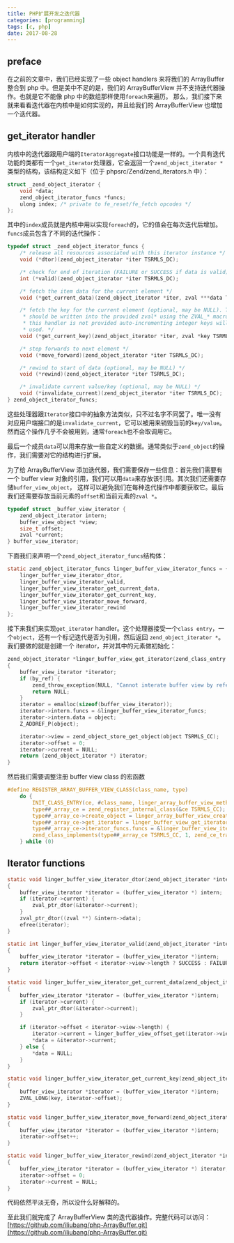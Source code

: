 ```yaml
---
title: PHP扩展开发之迭代器
categories: [programming]
tags: [c, php]
date: 2017-08-28
---
```


## preface

在之前的文章中，我们已经实现了一些 object handlers 来将我们的 ArrayBuffer 整合到 php 中。但是美中不足的是，我们的 ArrayBufferView 并不支持迭代器操作。也就是它不能像 php 中的数组那样使用`foreach`来遍历。
那么，我们接下来就来看看迭代器在内核中是如何实现的，并且给我们的 ArrayBufferView 也增加一个迭代器。

## get_iterator handler

内核中的迭代器跟用户端的`IteratorAggregate`接口功能是一样的。一个具有迭代功能的类都有一个`get_iterator`处理器，它会返回一个`zend_object_iterator *`类型的结构，该结构定义如下（位于 phpsrc/Zend/zend_iterators.h 中）：

```c
struct _zend_object_iterator {
    void *data;
    zend_object_iterator_funcs *funcs;
    ulong index; /* private to fe_reset/fe_fetch opcodes */
};
```

其中的`index`成员就是内核中用以实现`foreach`的，它的值会在每次迭代后增加。`funcs`成员包含了不同的迭代操作：

```c
typedef struct _zend_object_iterator_funcs {
    /* release all resources associated with this iterator instance */
    void (*dtor)(zend_object_iterator *iter TSRMLS_DC);

    /* check for end of iteration (FAILURE or SUCCESS if data is valid) */
    int (*valid)(zend_object_iterator *iter TSRMLS_DC);

    /* fetch the item data for the current element */
    void (*get_current_data)(zend_object_iterator *iter, zval ***data TSRMLS_DC);

    /* fetch the key for the current element (optional, may be NULL). The key
     * should be written into the provided zval* using the ZVAL_* macros. If
     * this handler is not provided auto-incrementing integer keys will be
     * used. */
    void (*get_current_key)(zend_object_iterator *iter, zval *key TSRMLS_DC);

    /* step forwards to next element */
    void (*move_forward)(zend_object_iterator *iter TSRMLS_DC);

    /* rewind to start of data (optional, may be NULL) */
    void (*rewind)(zend_object_iterator *iter TSRMLS_DC);

    /* invalidate current value/key (optional, may be NULL) */
    void (*invalidate_current)(zend_object_iterator *iter TSRMLS_DC);
} zend_object_iterator_funcs;
```

这些处理器跟`Iterator`接口中的抽象方法类似，只不过名字不同罢了。唯一没有对应用户端接口的是`invalidate_current`，它可以被用来销毁当前的`key/value`。
然而这个操作几乎不会被用到，通常`foreach`也不会取调用它。

最后一个成员`data`可以用来存放一些自定义的数据。通常类似于`zend_object`的操作，我们需要对它的结构进行扩展。

为了给 ArrayBufferView 添加迭代器，我们需要保存一些信息：首先我们需要有一个 buffer view 对象的引用，我们可以用`data`来存放该引用。其次我们还需要存储`buffer_view_object`，
这样可以避免我们在每种迭代操作中都要获取它。最后我们还需要存放当前元素的`offset`和当前元素的`zval *`。

```c
typedef struct _buffer_view_iterator {
	zend_object_iterator intern;
	buffer_view_object *view;
	size_t offset;
	zval *current;
} buffer_view_iterator;
```

下面我们来声明一个`zend_object_iterator_funcs`结构体：

```c
static zend_object_iterator_funcs linger_buffer_view_iterator_funcs = {
	linger_buffer_view_iterator_dtor,
	linger_buffer_view_iterator_valid,
	linger_buffer_view_iterator_get_current_data,
	linger_buffer_view_iterator_get_current_key,
	linger_buffer_view_iterator_move_forward,
	linger_buffer_view_iterator_rewind
};
```

接下来我们来实现`get_iterator` handler。这个处理器接受一个`class entry`，一个`object`，还有一个标记迭代是否为引用，然后返回
`zend_object_iterator *`。我们要做的就是创建一个 iterator，并对其中的元素做初始化：

```c
zend_object_iterator *linger_buffer_view_get_iterator(zend_class_entry *ce, zval *object, int by_ref TSRMLS_DC)
{
	buffer_view_iterator *iterator;
	if (by_ref) {
		zend_throw_exception(NULL, "Cannot interate buffer view by refererce", 0 TSRMLS_CC);
		return NULL;
	}
	iterator = emalloc(sizeof(buffer_view_iterator));
	iterator->intern.funcs = &linger_buffer_view_iterator_funcs;
	iterator->intern.data = object;
	Z_ADDREF_P(object);

	iterator->view = zend_object_store_get_object(object TSRMLS_CC);
	iterator->offset = 0;
	iterator->current = NULL;
	return (zend_object_iterator *) iterator;
}
```

然后我们需要调整注册 buffer view class 的宏函数

```c
#define REGISTER_ARRAY_BUFFER_VIEW_CLASS(class_name, type)		                 \
	do {														                 \
		INIT_CLASS_ENTRY(ce, #class_name, linger_array_buffer_view_methods);	 \
		type##_array_ce = zend_register_internal_class(&ce TSRMLS_CC);           \
		type##_array_ce->create_object = linger_array_buffer_view_create_object; \
		type##_array_ce->get_iterator = linger_buffer_view_get_iterator;		 \
		type##_array_ce->iterator_funcs.funcs = &linger_buffer_view_iterator_funcs; \
		zend_class_implements(type##_array_ce TSRMLS_CC, 1, zend_ce_traversable); \
	} while (0)
```

## Iterator functions

```c
static void linger_buffer_view_iterator_dtor(zend_object_iterator *intern TSRMLS_DC)
{
	buffer_view_iterator *iterator = (buffer_view_iterator *) intern;
	if (iterator->current) {
		zval_ptr_dtor(&iterator->current);
	}
	zval_ptr_dtor((zval **) &intern->data);
	efree(iterator);
}

static int linger_buffer_view_iterator_valid(zend_object_iterator *intern TSRMLS_DC)
{
	buffer_view_iterator *iterator = (buffer_view_iterator *)intern;
	return iterator->offset < iterator->view->length ? SUCCESS : FAILURE;
}

static void linger_buffer_view_iterator_get_current_data(zend_object_iterator *intern, zval ***data TSRMLS_DC)
{
	buffer_view_iterator *iterator = (buffer_view_iterator *)intern;
	if (iterator->current) {
		zval_ptr_dtor(&iterator->current);
	}

	if (iterator->offset < iterator->view->length) {
		iterator->current = linger_buffer_view_offset_get(iterator->view, iterator->offset);
		*data = &iterator->current;
	} else {
		*data = NULL;
	}
}

static void linger_buffer_view_iterator_get_current_key(zend_object_iterator *intern, zval *key TSRMLS_DC)
{
	buffer_view_iterator *iterator = (buffer_view_iterator *)intern;
	ZVAL_LONG(key, iterator->offset);
}

static void linger_buffer_view_iterator_move_forward(zend_object_iterator *intern TSRMLS_DC)
{
	buffer_view_iterator *iterator = (buffer_view_iterator *)intern;
	iterator->offset++;
}

static void linger_buffer_view_iterator_rewind(zend_object_iterator *intern TSRMLS_DC)
{
	buffer_view_iterator *iterator = (buffer_view_iterator *) iterator;
	iterator->offset = 0;
	iterator->current = NULL;
}
```

代码依然平淡无奇，所以没什么好解释的。

至此我们就完成了 ArrayBufferView 类的迭代器操作。完整代码可以访问：[https://github.com/iliubang/php-ArrayBuffer.git](https://github.com/iliubang/php-ArrayBuffer.git)
